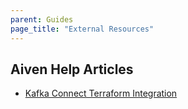```yaml
---
parent: Guides
page_title: "External Resources"
---
```


## Aiven Help Articles

* [Kafka Connect Terraform Integration](http://help.aiven.io/en/articles/4187903-kafka-connect-terraform-integration)


